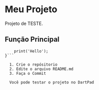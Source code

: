 # **Meu Projeto**
Projeto de TESTE.

## **Função Principal**
```void main(){
    print('Hello');
}```

  1. Crie o repósitorio
  2. Edite o arquivo README.md
  3. Faça o Commit

  Você pode testar o projeto no DartPad
